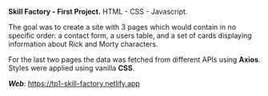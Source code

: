 **Skill Factory - First Project.** HTML - CSS - Javascript.

The goal was to create a site with 3 pages which would contain in no specific order: a contact form, a users table, and a set of cards displaying information about Rick and Morty characters.

For the last two pages the data was fetched from different APIs using **Axios**. Styles were applied using vanilla **CSS**.

**_Web_**: https://tp1-skill-factory.netlify.app

